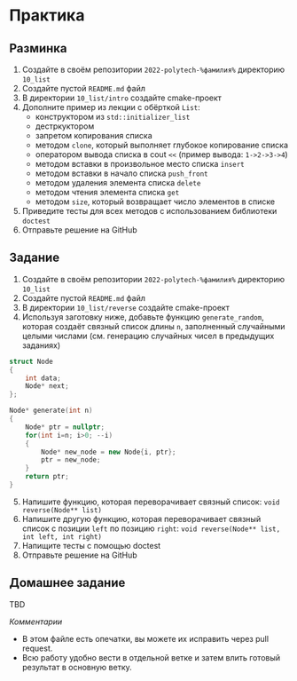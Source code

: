 # Практика

## Разминка

1. Создайте в своём репозитории `2022-polytech-%фамилия%` директорию `10_list`
2. Cоздайте пустой `README.md` файл
3. В директории `10_list/intro` создайте cmake-проект
4. Дополните пример из лекции с обёрткой `List`:
    - конструктором из `std::initializer_list`
    - дестркуктором
    - запретом копирования списка
    - методом `clone`, который выполняет глубокое копирование списка
    - оператором вывода списка в cout `<<` (пример вывода: `1->2->3->4`)
    - методом вставки в произвольное место списка `insert` 
    - методом вставки в начало списка `push_front` 
    - методом удаления элемента списка `delete`
    - методом чтения элемента списка `get`
    - методом `size`, который возвращает число элементов в списке
5. Приведите тесты для всех методов с использованием библиотеки `doctest`
8. Отправьте решение на GitHub


## Задание

1. Создайте в своём репозитории `2022-polytech-%фамилия%` директорию `10_list`
2. Cоздайте пустой `README.md` файл
3. В директории `10_list/reverse` создайте cmake-проект
4. Используя заготовку ниже, добавьте функцию `generate_random`, которая создаёт связный список длины `n`, заполненный случайными целыми числами (см. генерацию случайных чисел в предыдущих заданиях)

```cpp
struct Node 
{
    int data;
    Node* next;
};

Node* generate(int n)
{
    Node* ptr = nullptr;
    for(int i=n; i>0; --i)
    {
        Node* new_node = new Node{i, ptr};
        ptr = new_node;
    }
    return ptr;
}
```
5. Напишите функцию, которая переворачивает связный список: `void reverse(Node** list)`
6. Напишите другую функцию, которая переворачивает связный список с позиции `left` по позицию `right`: `void reverse(Node** list, int left, int right)`
7. Напищите тесты с помощью doctest
8. Отправьте решение на GitHub

## Домашнее задание

TBD

*Комментарии*
- В этом файле есть опечатки, вы можете их исправить через pull request.
- Всю работу удобно вести в отдельной ветке и затем влить готовый результат в основную ветку.
